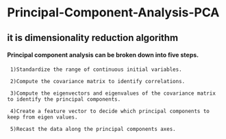 # Principal-Component-Analysis-PCA
## it is dimensionality reduction algorithm
#### Principal component analysis can be broken down into five steps.

     1)Standardize the range of continuous initial variables.

     2)Compute the covariance matrix to identify correlations.

     3)Compute the eigenvectors and eigenvalues of the covariance matrix to identify the principal components.

     4)Create a feature vector to decide which principal components to keep from eigen values.

     5)Recast the data along the principal components axes.
